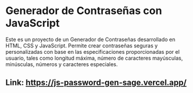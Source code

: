 # Generador de Contraseñas con JavaScript

Este es un proyecto de un Generador de Contraseñas desarrollado en HTML, CSS y JavaScript. Permite crear contraseñas seguras y personalizadas con base en las especificaciones proporcionadas por el usuario, tales como longitud máxima, número de caracteres mayúsculas, minúsculas, números y caracteres especiales.

## Link: https://js-password-gen-sage.vercel.app/
